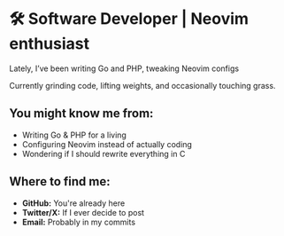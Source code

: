 # 🛠️ Software Developer | Neovim enthusiast

Lately, I’ve been writing Go and PHP, tweaking Neovim configs

Currently grinding code, lifting weights, and occasionally touching grass.  

## You might know me from:
- Writing Go & PHP for a living  
- Configuring Neovim instead of actually coding  
- Wondering if I should rewrite everything in C  

## Where to find me:
- **GitHub:** You're already here  
- **Twitter/X:** If I ever decide to post  
- **Email:** Probably in my commits  

